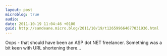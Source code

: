 ```yaml
---
layout: post
microblog: true
audio: 
date: 2011-10-19 11:04:46 +0100
guid: http://samdeane.micro.blog/2011/10/19/t126599664677031936.html
---
```

Oops - that should have been an ASP dot NET freelancer. Something was a bit keen with URL shortening there...
